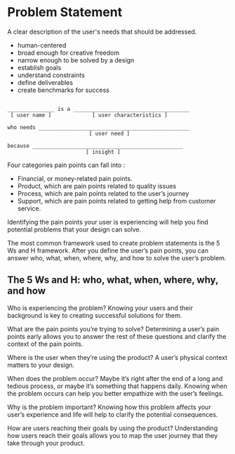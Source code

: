 # Problem Statement

A clear description of the user's needs that should be addressed.
- human-centered
- broad enough for creative freedom
- narrow enough to be solved by a design
- establish goals
- understand constraints
- define deliverables
- create benchmarks for success

```

_______________ is a _____________________________________
 [ user name ]             [ user characteristics ]

who needs ________________________________________________
                          [ user need ]

because ________________________________________________
                         [ insight ]

```

Four categories pain points can fall into : 

- Financial, or money-related pain points.
- Product, which are pain points related to quality issues
- Process, which are pain points related to the user’s journey
- Support, which are pain points related to getting help from customer service.

Identifying the pain points your user is experiencing will help you find potential problems that your design can solve.

The most common framework used to create problem statements is the 5 Ws and H framework. After you define the user’s pain points, you can answer who, what, when, where, why, and how to solve the user’s problem.

## The 5 Ws and H: who, what, when, where, why, and how

Who is experiencing the problem? Knowing your users and their background is key to creating successful solutions for them.

What are the pain points you’re trying to solve? Determining a user’s pain points early allows you to answer the rest of these questions and clarify the context of the pain points.

Where is the user when they’re using the product? A user’s physical context matters to your design.

When does the problem occur? Maybe it’s right after the end of a long and tedious process, or maybe it’s something that happens daily. Knowing when the problem occurs can help you better empathize with the user’s feelings.

Why is the problem important? Knowing how this problem affects your user’s experience and life will help to clarify the potential consequences.

How are users reaching their goals by using the product? Understanding how users reach their goals allows you to map the user journey that they take through your product.